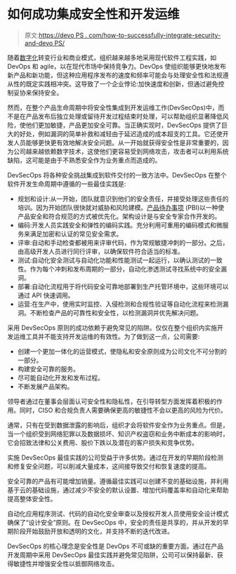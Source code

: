 # 如何成功集成安全性和开发运维

> 原文:[https://devo PS . com/how-to-successfully-integrate-security-and-devo PS/](https://devops.com/how-to-successfully-integrate-security-and-devops/)

随着[数字化](https://devops.com/?s=digitalization)转变行业和商业模式，组织越来越多地采用现代软件工程实践，如 DevOps 和 agile，以在现代市场中保持竞争力。DevOps 使组织能够更快地发布新产品和新功能，但这种应用程序发布的速度和频率可能会与处理安全性和法规遵从性的既定实践相冲突。这导致了一个企业悖论:加快速度和创新，但通过避免控制妥协来保持安全。

然而，在整个产品生命周期中将安全性集成到开发运维工作(DevSecOps)中，而不是在产品发布后独立处理或留待开发过程结束时处理，可以帮助组织显著降低风险，使他们更加敏捷，产品更加安全可靠。当正确实现时，DevSecOps 提供了巨大的好处，例如漏洞的简单补救和减轻由于延迟造成的成本超支的工具。它还使开发人员能够更快更有效地解决安全问题。从一开始就获得安全性是非常重要的，因为公司越来越依赖数字技术，这使他们更容易受到网络攻击，攻击者可以利用系统缺陷，这可能是由于不熟悉安全作为业务重点而造成的。

DevSecOps 将各种安全挑战集成到软件交付的一致方法中。DevSecOps 在整个软件开发生命周期中遵循的一些最佳实践是:

*   规划和设计:从一开始，团队就意识到他们的安全责任，并接受处理这些责任的培训。因为开始团队很快就对威胁和风险建模。[产品待办事项](https://www.scrum.org/resources/what-is-a-product-backlog) (PBI)以一种使产品安全和符合规范的方式被优先化。架构设计是与安全专家合作开发的。
*   编码:开发人员实践安全和弹性的编码实践。充分利用可重用的编码模式和微服务来满足加密和认证的常见安全需求。
*   评审:自动和手动检查都被用来评审代码，作为常规敏捷冲刺的一部分。之后，由高级开发人员进行同行评审，以确保软件符合适当的标准。
*   测试:自动化安全测试与自动化功能和性能测试一起运行，以确认测试的一致性。作为每个冲刺和发布周期的一部分，自动化渗透测试寻找系统中的安全漏洞。
*   部署:自动化流程用于将代码安全可靠地部署到生产托管环境中，这些环境可以通过 API 快速调用。
*   运营:在生产中，使用实时监控、入侵检测和合规性验证等自动化流程来检测漏洞。不断检查产品的可靠性和安全性，以检测漏洞并优先解决问题。

采用 DevSecOps 原则的成功依赖于避免常见的陷阱。仅仅在整个组织内实施开发运维工具并不能支持开发运维的有效性。为了做到这一点，公司需要:

*   创建一个更加一体化的运营模式，使隐私和安全原则成为公司文化不可分割的一部分。
*   构建安全可靠的服务。
*   尽可能自动化开发和发布过程。
*   不断发展产品架构。

领导者通过在董事会层面认可安全性和隐私性，在引导转型方面发挥着积极的作用。同时，CISO 和合规负责人需要确保更高的敏捷性不会以更高的风险为代价。

通常，只有在受到数据泄露的影响后，组织才会将软件安全作为业务重点。但是，当一个组织受到网络犯罪以及数据损坏、知识产权盗窃和业务中断成本的影响时，它会招致法律和公关费用、股价下跌以及潜在的客户损失和竞争优势。

实施 DevSecOps 最佳实践的公司受益于许多优势。通过在开发的早期阶段检测和修复安全问题，可以削减大量成本，这间接导致交付和恢复速度的提高。

安全可靠的产品有可能增加销量。遵循最佳实践可以创建不变的基础设施，并利用基于云的基础设施，通过减少不安全的默认设置、增加代码覆盖率和自动化来帮助提高整体安全性。

自动化应用程序测试、代码的自动化安全审查以及授权开发人员使用安全设计模式确保了“设计安全”原则。在 DevSecOps 中，安全的责任是共享的，并从开发的早期阶段开始鼓励开放和透明的文化，并支持不断的迭代改进。

DevSecOps 的核心理念是安全性是 DevOps 不可或缺的重要方面。通过在产品开发周期中采用 DevSecOps 最佳实践并避免常见陷阱，公司可以保持最新、获得敏捷性并增强安全性以抵御网络攻击。